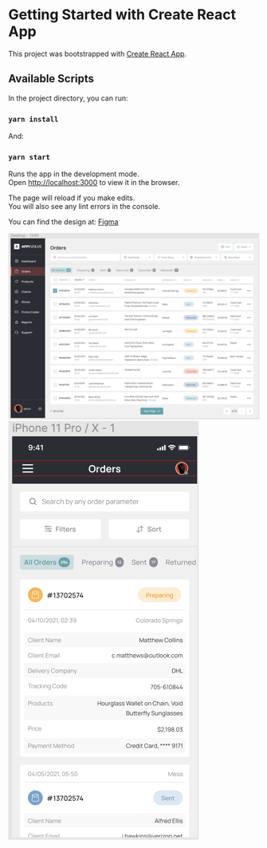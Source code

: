 # Getting Started with Create React App

This project was bootstrapped with [Create React App](https://github.com/facebook/create-react-app).

## Available Scripts

In the project directory, you can run:
### `yarn install`

And:
### `yarn start`

Runs the app in the development mode.\
Open [http://localhost:3000](http://localhost:3000) to view it in the browser.

The page will reload if you make edits.\
You will also see any lint errors in the console.

You can find the design at:
[Figma](https://www.figma.com/file/8VbkeOZFcxg0zPSXUxEHBl/AppEvolve---Frontend-Tests?node-id=0%3A1)

![Desktop design](https://github.com/juandxce/appevolve-test/blob/master/public/desktop.png?raw=true)
![Mobile design](https://github.com/juandxce/appevolve-test/blob/master/public/mobile.png?raw=true)